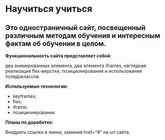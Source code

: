 # Научиться учиться

## Это одностраничный сайт, посвещенный различным методам обучения и интересным фактам об обучении в целом.

**Функциональность сайта представляет собой**:

два анимированных элемента, два элемента iframes, наглядная реализация flex-верстки, позиционирования и использования псевдоклассов.

**Используемые технологии:**

- keyframes;
- flex;
- iframe;
- позиционирование.

**Планы по доработке:**

Внедрить ссылки в линки, заменив href="#" на url сайта.
